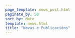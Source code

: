 ```yaml
---
page_template: news_post.html
paginate_by: 50
sort_by: date
template: news.html
title: "Novas e Publicacións"
---
```

